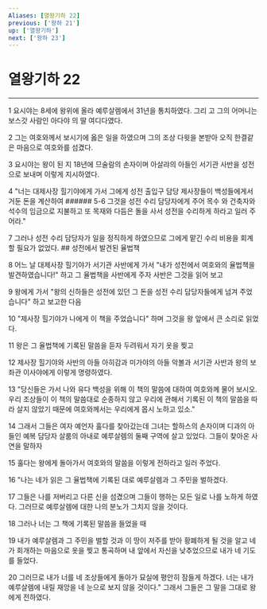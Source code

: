 ```yaml
---
Aliases: [열왕기하 22]
previous: ['왕하 21']
up: ['열왕기하']
next: ['왕하 23']
---
```

# 열왕기하 22

***


1 요시야는 8세에 왕위에 올라 예루살렘에서 31년을 통치하였다. 그리 고 그의 어머니는 보스갓 사람인 아다야 의 딸 여디다였다. 

2 그는 여호와께서 보시기에 옳은 일을 하였으며 그의 조상 다윗을 본받아 오직 한결같은 마음으로 여호와를 섬겼다. 

3 요시야는 왕이 된 지 18년에 므술람의 손자이며 아살랴의 아들인 서기관 사반을 성전으로 보내며 이렇게 지시하였다. 

4 "너는 대제사장 힐기야에게 가서 그에게 성전 출입구 담당 제사장들이 백성들에게서 거둔 돈을 계산하여 ###### 5-6 그것을 성전 수리 담당자에게 주어 목수 와 건축자와 석수의 임금으로 지불하고 또 목재와 다듬은 돌을 사서 성전을 수리하게 하라고 일러 주어라." 

7 그러나 성전 수리 담당자가 일을 정직하게 하였으므로 그에게 맡긴 수리 비용을 회계할 필요가 없었다. ## 성전에서 발견된 율법책 

8 어느 날 대제사장 힐기야가 서기관 사반에게 가서 "내가 성전에서 여호와의 율법책을 발견하였습니다!" 하고 그 율법책을 사반에게 주자 사반은 그것을 읽어 보고 

9 왕에게 가서 "왕의 신하들은 성전에 있던 그 돈을 성전 수리 담당자들에게 넘겨 주었습니다" 하고 보고한 다음 

10 "제사장 힐기야가 나에게 이 책을 주었습니다" 하며 그것을 왕 앞에서 큰 소리로 읽었다. 

11 왕은 그 율법책에 기록된 말씀을 듣자 두려워서 자기 옷을 찢고 

12 제사장 힐기야와 사반의 아들 아히감과 미가야의 아들 악볼과 서기관 사반과 왕의 보좌관 이사야에게 이렇게 명령하였다. 

13 "당신들은 가서 나와 유다 백성을 위해 이 책의 말씀에 대하여 여호와께 물어 보시오. 우리 조상들이 이 책의 말씀대로 순종하지 않고 우리에 관해서 기록된 이 책의 말씀을 따라 살지 않았기 때문에 여호와께서는 우리에게 몹시 노하고 있소." 

14 그래서 그들은 여자 예언자 훌다를 찾아갔는데 그녀는 할하스의 손자이며 디과의 아들인 예복 담당자 살룸의 아내로 예루살렘의 둘째 구역에 살고 있었다. 그들이 찾아온 사연을 말하자 

15 훌다는 왕에게 돌아가서 여호와의 말씀을 이렇게 전하라고 일러 주었다. 

16 "나는 네가 읽은 그 율법책에 기록된 대로 예루살렘과 그 주민을 벌하겠다. 

17 그들은 나를 저버리고 다른 신을 섬겼으며 그들이 행하는 모든 일로 나를 노하게 하였다. 그러므로 예루살렘에 대한 나의 분노가 그치지 않을 것이다. 

18 그러나 너는 그 책에 기록된 말씀을 들었을 때 

19 내가 예루살렘과 그 주민을 벌할 것과 이 땅이 저주를 받아 황폐하게 될 것을 알고 네가 회개하는 마음으로 옷을 찢고 통곡하며 내 앞에서 자신을 낮추었으므로 내가 네 기도를 들었다. 

20 그러므로 내가 너를 네 조상들에게 돌아가 묘실에 평안히 잠들게 하겠다. 너는 내가 예루살렘에 내릴 재앙을 네 눈으로 보지 않을 것이다." 그래서 그들은 그 말을 그대로 왕에게 전하였다.
